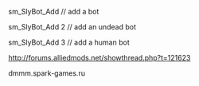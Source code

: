 sm\_SlyBot\_Add // add a bot

sm\_SlyBot\_Add 2 // add an undead bot

sm\_SlyBot\_Add 3 // add a human bot

http://forums.alliedmods.net/showthread.php?t=121623

dmmm.spark-games.ru